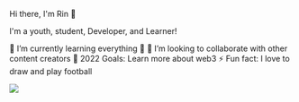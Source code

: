 Hi there, I'm Rin 👋


I'm a youth, student, Developer, and Learner!

🌱 I’m currently learning everything 🤣
👯 I’m looking to collaborate with other content creators
🥅 2022 Goals: Learn more about web3
⚡ Fun fact: I love to draw and play football

<img src="https://github-readme-stats.vercel.app/api?username=rinnz7o7&&show_icons=true&title_color=ffffff&icon_color=bb2acf&text_color=daf7dc&bg_color=151515">
